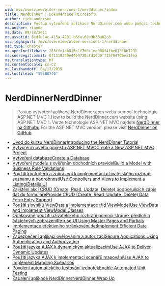 ```yaml
---
uid: mvc/overview/older-versions-1/nerddinner/index
title: NerdDinner | Dokumentace Microsoftu
author: rick-anderson
description: Postup vytvoření aplikace NerdDinner.com webu pomocí technologie ASP.NET MVC 1. Verze technologie ASP.NET MVC 3 najdete na adrese nerddinner na Githubu.
ms.author: riande
ms.date: 09/28/2011
ms.assetid: 6edfe14c-415a-4281-b6fa-69e9b38a82c8
msc.legacyurl: /mvc/overview/older-versions-1/nerddinner
msc.type: chapter
ms.openlocfilehash: 263ffc1ab815c1f7d6c1ee008f4fbe61316b7231
ms.sourcegitcommit: 0f1119340e4464720cfd16d0ff15764746ea1fea
ms.translationtype: MT
ms.contentlocale: cs-CZ
ms.lasthandoff: 04/17/2019
ms.locfileid: "59380740"
---
```

# <a name="nerddinner"></a><span data-ttu-id="49b83-104">NerdDinner</span><span class="sxs-lookup"><span data-stu-id="49b83-104">NerdDinner</span></span>

> <span data-ttu-id="49b83-105">Postup vytvoření aplikace NerdDinner.com webu pomocí technologie ASP.NET MVC 1.</span><span class="sxs-lookup"><span data-stu-id="49b83-105">How to build the NerdDinner.com website using ASP.NET MVC 1.</span></span> <span data-ttu-id="49b83-106">Verze technologie ASP.NET MVC najdete [NerdDinner na Githubu](https://github.com/AspNetMVPSamples/NerdDinner).</span><span class="sxs-lookup"><span data-stu-id="49b83-106">For the ASP.NET MVC version, please visit [NerdDinner on GitHub](https://github.com/AspNetMVPSamples/NerdDinner).</span></span>


- [<span data-ttu-id="49b83-107">Úvod do kurzu NerdDinner</span><span class="sxs-lookup"><span data-stu-id="49b83-107">Introducing the NerdDinner Tutorial</span></span>](introducing-the-nerddinner-tutorial.md)
- [<span data-ttu-id="49b83-108">Vytvoření nového projektu ASP.NET MVC</span><span class="sxs-lookup"><span data-stu-id="49b83-108">Create a New ASP.NET MVC Project</span></span>](create-a-new-aspnet-mvc-project.md)
- [<span data-ttu-id="49b83-109">Vytvoření databáze</span><span class="sxs-lookup"><span data-stu-id="49b83-109">Create a Database</span></span>](create-a-database.md)
- [<span data-ttu-id="49b83-110">Vytvoření modelu s ověřením obchodních pravidel</span><span class="sxs-lookup"><span data-stu-id="49b83-110">Build a Model with Business Rule Validations</span></span>](build-a-model-with-business-rule-validations.md)
- [<span data-ttu-id="49b83-111">Použití kontrolerů a zobrazení k implementaci uživatelského rozhraní seznamu a podrobností</span><span class="sxs-lookup"><span data-stu-id="49b83-111">Use Controllers and Views to Implement a Listing/Details UI</span></span>](use-controllers-and-views-to-implement-a-listingdetails-ui.md)
- [<span data-ttu-id="49b83-112">Zajištění akcí CRUD (Create, Read, Update, Delete) podporujících zápis dat do formuláře</span><span class="sxs-lookup"><span data-stu-id="49b83-112">Provide CRUD (Create, Read, Update, Delete) Data Form Entry Support</span></span>](provide-crud-create-read-update-delete-data-form-entry-support.md)
- [<span data-ttu-id="49b83-113">Použití slovníku ViewData a implementace tříd ViewModel</span><span class="sxs-lookup"><span data-stu-id="49b83-113">Use ViewData and Implement ViewModel Classes</span></span>](use-viewdata-and-implement-viewmodel-classes.md)
- [<span data-ttu-id="49b83-114">Opakované použití uživatelského rozhraní pomocí stránek předloh a částečných zobrazení</span><span class="sxs-lookup"><span data-stu-id="49b83-114">Re-use UI Using Master Pages and Partials</span></span>](re-use-ui-using-master-pages-and-partials.md)
- [<span data-ttu-id="49b83-115">Implementace efektivního stránkování dat</span><span class="sxs-lookup"><span data-stu-id="49b83-115">Implement Efficient Data Paging</span></span>](implement-efficient-data-paging.md)
- [<span data-ttu-id="49b83-116">Zabezpečení aplikací ověřováním a autorizací</span><span class="sxs-lookup"><span data-stu-id="49b83-116">Secure Applications Using Authentication and Authorization</span></span>](secure-applications-using-authentication-and-authorization.md)
- [<span data-ttu-id="49b83-117">Použití jazyka AJAX k dynamickým aktualizacím</span><span class="sxs-lookup"><span data-stu-id="49b83-117">Use AJAX to Deliver Dynamic Updates</span></span>](use-ajax-to-deliver-dynamic-updates.md)
- [<span data-ttu-id="49b83-118">Použití jazyka AJAX k implementaci scénářů mapování</span><span class="sxs-lookup"><span data-stu-id="49b83-118">Use AJAX to Implement Mapping Scenarios</span></span>](use-ajax-to-implement-mapping-scenarios.md)
- [<span data-ttu-id="49b83-119">Povolení automatického testování jednotek</span><span class="sxs-lookup"><span data-stu-id="49b83-119">Enable Automated Unit Testing</span></span>](enable-automated-unit-testing.md)
- [<span data-ttu-id="49b83-120">Zabalení aplikace NerdDinner</span><span class="sxs-lookup"><span data-stu-id="49b83-120">NerdDinner Wrap Up</span></span>](nerddinner-wrap-up.md)
